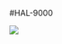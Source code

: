 #HAL-9000

![](http://vignette4.wikia.nocookie.net/2001/images/1/18/Hal9000.jpg/revision/latest?cb=20091004150956)
